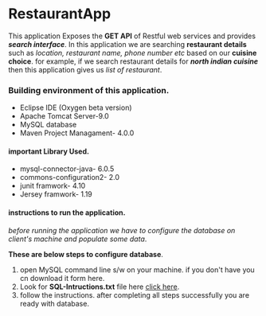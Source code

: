 # RestaurantApp
This application Exposes the **GET API** of Restful web services and provides **_search interface_**.
In this application we are searching **restaurant details** such as *location, restaurant name, phone number etc* based on our **cuisine choice**.
for example, if we search restaurant details for **_north indian cuisine_** then this application gives us *list of restaurant*.

### Building environment of this application.
- Eclipse IDE (Oxygen beta version)
- Apache Tomcat Server-9.0 
- MySQL database
- Maven Project Managament- 4.0.0

#### important Library Used.
- mysql-connector-java- 6.0.5
- commons-configuration2- 2.0
- junit framwork- 4.10
- Jersey framwork- 1.19

#### instructions to run the application.
_before running the application we have to configure the database on client's machine and populate some data_.

  **These are below steps to configure database**. 
  1. open MySQL command line s/w on your machine. if you don't have you cn download it form here. 
  2. Look for **SQL-Intructions.txt** file here [click here](https://github.com/ravi115/RestaurantApp/tree/master/SQL%20Instruction%20set).
  3. follow the instructions. after completing all steps successfully you are ready with database.

